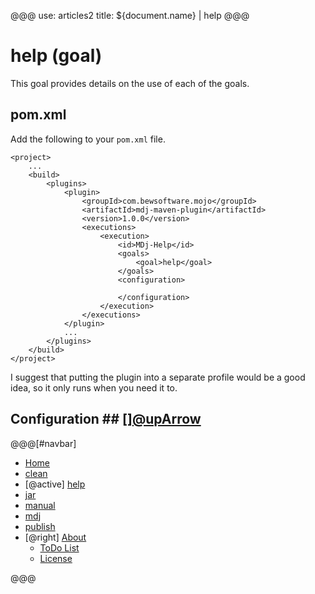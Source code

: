 @@@
use: articles2
title: ${document.name} | help
@@@

# help (goal)

This goal provides details on the use of each of the goals.

## pom.xml  
Add the following to your `pom.xml` file.
~~~
<project>
    ...
    <build>
        <plugins>
            <plugin>
                <groupId>com.bewsoftware.mojo</groupId>
                <artifactId>mdj-maven-plugin</artifactId>
                <version>1.0.0</version>
                <executions>
                    <execution>
                        <id>MDj-Help</id>
                        <goals>
                            <goal>help</goal>
                        </goals>
                        <configuration>
                            
                        </configuration>
                    </execution>
                </executions>
            </plugin>
            ...
        </plugins>
    </build>
</project>
~~~

I suggest that putting the plugin into a separate profile would be a good idea,
so it only runs when you need it to.

## Configuration ## [][@upArrow](#top)



@@@[#navbar]
- [Home]
- [clean]
- [@active] [help](#)
- [jar]
- [manual]
- [mdj]
- [publish]
- [@right] [About]
    - [ToDo List]
    - [License]


[About]:About.html
[clean]:Clean.html
[help]:Help.html
[Home]:index.html
[jar]:Jar.html
[License]:LICENSE.html
[manual]:Manual.html
[mdj]:Mdj.html
[publish]:Publish.html
[ToDo List]:ToDo.html
@@@
